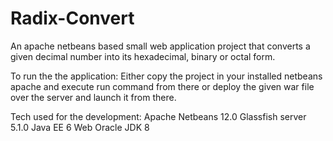 # Radix-Convert
An apache netbeans based small web application project that converts a given decimal number into its hexadecimal, binary or octal form.

To run the the application:
Either copy the project in your installed netbeans apache and execute run command from there or deploy the given war file over the server and launch it from there.

Tech used for the development:
Apache Netbeans 12.0
Glassfish server 5.1.0
Java EE 6 Web
Oracle JDK 8
